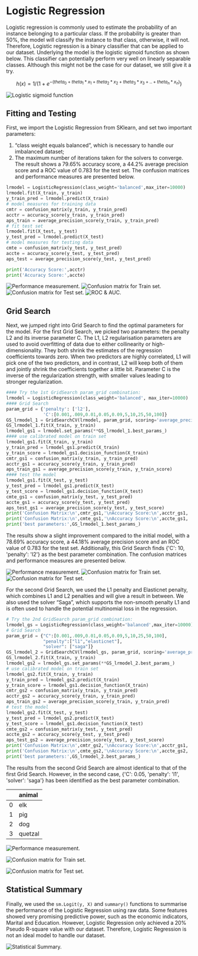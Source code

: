# Logistic Regression
Logistic regression is commonly used to estimate the probability of an instance belonging to a particular class. If the probability is greater than 50%, the model will classify the instance to that class, otherwise, it will not. Therefore, Logistic regression is a binary classifier that can be applied to our dataset. Underlying the model is the logistic sigmoid function as shown below. This classifier can potentially perform very well on linearly separable classes. Although this might not be the case for our dataset, we still give it a try.

$$
h(x)=1 /\left(1+e^{-\left(t h e t a_{0}+t h e t a_{1} * x_{1}+t h e t a_{2} * x_{2}+t h e t a_{3} * x_{3}+. .+t h e t a_{n} * x_{n}\right)}\right)
$$

![Logistic sigmoid function](https://miro.medium.com/max/1400/1*RqXFpiNGwdiKBWyLJc_E7g.png)

## Fitting and Testing
First, we import the Logistic Regression from SKlearn, and set two important parameters: 
1. “class weight equals balanced”, which is necessary to handle our imbalanced dataset; 
2. The maximum number of iterations taken for the solvers to converge. The result shows a 79.65% accuracy score, a 44.2% average precision score and a ROC value of 0.783 for the test set. The confusion matrices and performance measures are presented below.

```python
lrmodel = LogisticRegression(class_weight='balanced',max_iter=10000) 
lrmodel.fit(X_train, y_train)
y_train_pred = lrmodel.predict(X_train)
# model measures for training data
cmtr = confusion_matrix(y_train, y_train_pred)
acctr = accuracy_score(y_train, y_train_pred)
aps_train = average_precision_score(y_train, y_train_pred)
# fit test set 
lrmodel.fit(X_test, y_test)
y_test_pred = lrmodel.predict(X_test)
# model measures for testing data
cmte = confusion_matrix(y_test, y_test_pred)
accte = accuracy_score(y_test, y_test_pred)
aps_test = average_precision_score(y_test, y_test_pred)

print('Accuracy Score:',acctr)
print('Accuracy Score:',accte)
```
![Performance measurement.](../figures/6_1_LR_Scores.png)
![Confusion matrix for Train set.](../figures/6_1_LR_CM_Train.png)
![Confusion matrix for Test set.](../figures/6_1_LR_CM_Test.png)
![ROC & AUC.](../figures/6_1_LR_ROC.png)

## Grid Search
Next, we jumped right into Grid Search to find the optimal parameters for the model. For the first Grid Search, we picked two parameters: the penalty L2 and its inverse parameter C. The L1, L2 regularisation parameters are used to avoid overfitting of data due to either collinearity or high-dimensionality. They both shrink the estimates of the regression coefficients towards zero. When two predictors are highly correlated, L1 will pick one of the two predictors, and in contrast, L2 will keep both of them and jointly shrink the coefficients together a little bit. Parameter C is the inverse of the regularization strength, with smaller values leading to stronger regularization. 

```python
#### Try the 1st GridSearch param_grid combination:
lrmodel = LogisticRegression(class_weight='balanced', max_iter=10000)
#### Grid Search
param_grid = {'penalty': ['l2'],
              'C':[0.001,.009,0.01,0.05,0.09,5,10,25,50,100]}
GS_lrmodel_1 = GridSearchCV(lrmodel, param_grid, scoring='average_precision', n_jobs=-1)
GS_lrmodel_1.fit(X_train, y_train)
lrmodel_gs1 = lrmodel.set_params(**GS_lrmodel_1.best_params_)
#### use calibrated model on train set
lrmodel_gs1.fit(X_train, y_train)
y_train_pred = lrmodel_gs1.predict(X_train)
y_train_score = lrmodel_gs1.decision_function(X_train)
cmtr_gs1 = confusion_matrix(y_train, y_train_pred)
acctr_gs1 = accuracy_score(y_train, y_train_pred)
aps_train_gs1 = average_precision_score(y_train, y_train_score)
#### test the model
lrmodel_gs1.fit(X_test, y_test)
y_test_pred = lrmodel_gs1.predict(X_test)
y_test_score = lrmodel_gs1.decision_function(X_test)
cmte_gs1 = confusion_matrix(y_test, y_test_pred)
accte_gs1 = accuracy_score(y_test, y_test_pred)
aps_test_gs1 = average_precision_score(y_test, y_test_score)
print('Confusion Matrix:\n',cmtr_gs1,'\nAccuracy Score:\n',acctr_gs1, '\nAPS:\n',aps_train_gs1)
print('Confusion Matrix:\n',cmte_gs1,'\nAccuracy Score:\n',accte_gs1, '\nAPS:\n',aps_test_gs1)
print('best parameters:',GS_lrmodel_1.best_params_)
```

The results show a slight improvement compared to the initial model, with a 78.69% accuracy score, a 44.18% average precision score and an ROC value of 0.783 for the test set. Additionally, this Grid Search finds {'C': 10, 'penalty': 'l2'} as the best parameter combination. The confusion matrices and performance measures are presented below.

![Performance measurement.](../figures/6_2_GS1_Scores.png)
![Confusion matrix for Train set.](../figures/6_2_GS1_CM_Train.png)
![Confusion matrix for Test set.](../figures/6_2_GS1_CM_Test.png)

For the second Grid Search, we used the L1 penalty and Elasticnet penalty, which combines L1 and L2 penalties and will give a result in between. We also used the solver “Saga”, which supports the non-smooth penalty L1 and is often used to handle the potential multinomial loss in the regression.

```python
# Try the 2nd GridSearch param_grid combination:
lrmodel_gs = LogisticRegression(class_weight='balanced',max_iter=10000)
# Grid Search
param_grid = {"C":[0.001,.009,0.01,0.05,0.09,5,10,25,50,100], 
              "penalty":["l1","elasticnet"],
              "solver": ["saga"]}
GS_lrmodel_2 = GridSearchCV(lrmodel_gs, param_grid, scoring='average_precision', n_jobs=-1)
GS_lrmodel_2.fit(X_train, y_train)
lrmodel_gs2 = lrmodel_gs.set_params(**GS_lrmodel_2.best_params_)
# use calibrated model on train set
lrmodel_gs2.fit(X_train, y_train)
y_train_pred = lrmodel_gs2.predict(X_train)
y_train_score = lrmodel_gs1.decision_function(X_train)
cmtr_gs2 = confusion_matrix(y_train, y_train_pred)
acctr_gs2 = accuracy_score(y_train, y_train_pred)
aps_train_gs2 = average_precision_score(y_train, y_train_pred)
# test the model
lrmodel_gs2.fit(X_test, y_test)
y_test_pred = lrmodel_gs2.predict(X_test)
y_test_score = lrmodel_gs1.decision_function(X_test)
cmte_gs2 = confusion_matrix(y_test, y_test_pred)
accte_gs2 = accuracy_score(y_test, y_test_pred)
aps_test_gs2 = average_precision_score(y_test, y_test_score)
print('Confusion Matrix:\n',cmtr_gs2,'\nAccuracy Score:\n',acctr_gs1, '\nAPS:\n',aps_train_gs1)
print('Confusion Matrix:\n',cmte_gs2,'\nAccuracy Score:\n',accte_gs2, '\nAPS:\n',aps_test_gs2)
print('best parameters:',GS_lrmodel_2.best_params_)
```

The results from the second Grid Search are almost identical to that of the first Grid Search. However, in the second case, {'C': 0.05, 'penalty': 'l1', 'solver': 'saga'} has been identified as the best parameter combination.

|      | animal  |
| ---: | :------ |
|    0 | elk     |
|    1 | pig     |
|    2 | dog     |
|    3 | quetzal |

![Performance measurement.](../figures/6_2_GS2_Scores.png)

![Confusion matrix for Train set.](../figures/6_2_GS2_CM_Train.png)

![Confusion matrix for Test set.](../figures/6_2_GS2_CM_Test.png)

## Statistical Summary
Finally, we used the `sm.Logit(y, X)` and `summary()` functions to summarise the performance of the Logistic Regression using raw data. Some features showed very promising predictive power, such as the economic indicators, Marital and Education.
However, Logistic Regression only achieved a 20% Pseudo R-square value with our dataset. Therefore, Logistic Regression is not an ideal model to handle our dataset.

![Statistical Summary.](../figures/6_3_Statistics.png)
